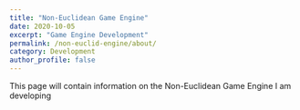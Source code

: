```yaml
---
title: "Non-Euclidean Game Engine"
date: 2020-10-05
excerpt: "Game Engine Development"
permalink: /non-euclid-engine/about/
category: Development
author_profile: false
---
```


This page will contain information on the Non-Euclidean Game Engine I am developing